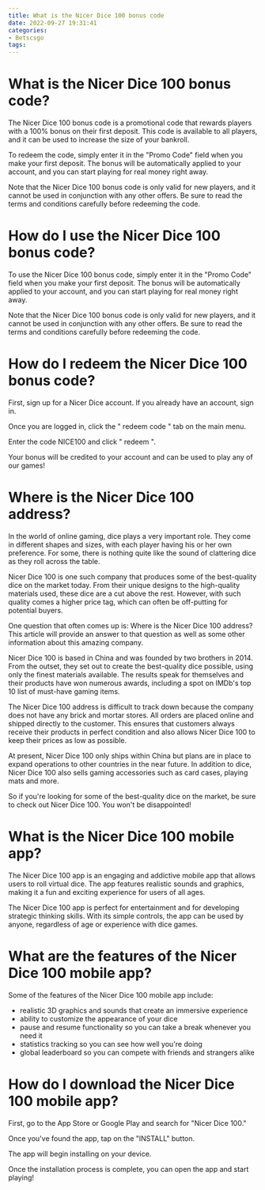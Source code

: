 ```yaml
---
title: What is the Nicer Dice 100 bonus code
date: 2022-09-27 19:31:41
categories:
- Betscsgo
tags:
---
```



#  What is the Nicer Dice 100 bonus code?

The Nicer Dice 100 bonus code is a promotional code that rewards players with a 100% bonus on their first deposit. This code is available to all players, and it can be used to increase the size of your bankroll.

To redeem the code, simply enter it in the "Promo Code" field when you make your first deposit. The bonus will be automatically applied to your account, and you can start playing for real money right away.

Note that the Nicer Dice 100 bonus code is only valid for new players, and it cannot be used in conjunction with any other offers. Be sure to read the terms and conditions carefully before redeeming the code.

 # How do I use the Nicer Dice 100 bonus code?

To use the Nicer Dice 100 bonus code, simply enter it in the "Promo Code" field when you make your first deposit. The bonus will be automatically applied to your account, and you can start playing for real money right away.

Note that the Nicer Dice 100 bonus code is only valid for new players, and it cannot be used in conjunction with any other offers. Be sure to read the terms and conditions carefully before redeeming the code.

#  How do I redeem the Nicer Dice 100 bonus code?

First, sign up for a Nicer Dice account. If you already have an account, sign in.

Once you are logged in, click the " redeem code " tab on the main menu.

Enter the code NICE100 and click " redeem ".

Your bonus will be credited to your account and can be used to play any of our games!

#  Where is the Nicer Dice 100 address?

In the world of online gaming, dice plays a very important role. They come in different shapes and sizes, with each player having his or her own preference. For some, there is nothing quite like the sound of clattering dice as they roll across the table.

Nicer Dice 100 is one such company that produces some of the best-quality dice on the market today. From their unique designs to the high-quality materials used, these dice are a cut above the rest. However, with such quality comes a higher price tag, which can often be off-putting for potential buyers.

One question that often comes up is: Where is the Nicer Dice 100 address? This article will provide an answer to that question as well as some other information about this amazing company.

Nicer Dice 100 is based in China and was founded by two brothers in 2014. From the outset, they set out to create the best-quality dice possible, using only the finest materials available. The results speak for themselves and their products have won numerous awards, including a spot on IMDb's top 10 list of must-have gaming items.

The Nicer Dice 100 address is difficult to track down because the company does not have any brick and mortar stores. All orders are placed online and shipped directly to the customer. This ensures that customers always receive their products in perfect condition and also allows Nicer Dice 100 to keep their prices as low as possible.

At present, Nicer Dice 100 only ships within China but plans are in place to expand operations to other countries in the near future. In addition to dice, Nicer Dice 100 also sells gaming accessories such as card cases, playing mats and more.

So if you're looking for some of the best-quality dice on the market, be sure to check out Nicer Dice 100. You won't be disappointed!

#  What is the Nicer Dice 100 mobile app?

The Nicer Dice 100 app is an engaging and addictive mobile app that allows users to roll virtual dice. The app features realistic sounds and graphics, making it a fun and exciting experience for users of all ages.

The Nicer Dice 100 app is perfect for entertainment and for developing strategic thinking skills. With its simple controls, the app can be used by anyone, regardless of age or experience with dice games.

# What are the features of the Nicer Dice 100 mobile app?

Some of the features of the Nicer Dice 100 mobile app include:
- realistic 3D graphics and sounds that create an immersive experience
- ability to customize the appearance of your dice
- pause and resume functionality so you can take a break whenever you need it
- statistics tracking so you can see how well you're doing
- global leaderboard so you can compete with friends and strangers alike

#  How do I download the Nicer Dice 100 mobile app?

First, go to the App Store or Google Play and search for "Nicer Dice 100."

Once you've found the app, tap on the "INSTALL" button.

The app will begin installing on your device.

Once the installation process is complete, you can open the app and start playing!